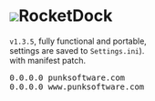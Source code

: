 <h1><img src="resources/icon.png" />RocketDock</h1>

<code>v1.3.5</code>, fully functional and portable, <br/>
settings are saved to <code>Settings.ini</code>). <br/>
with manifest patch.

<pre>
0.0.0.0 punksoftware.com
0.0.0.0 www.punksoftware.com
</pre>
